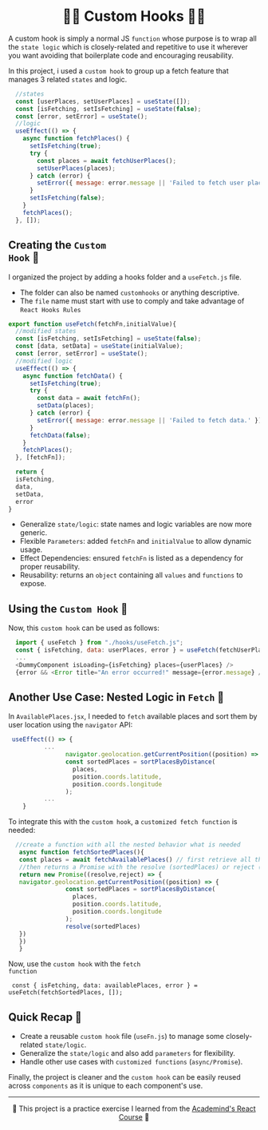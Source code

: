 <h1 align="center">🧙‍♂️ Custom Hooks 🧙‍♂️</h1>

A custom hook is simply a normal JS <code>function</code> whose purpose is to wrap all the <code>state logic</code> which is closely-related and repetitive to use it wherever you want avoiding that boilerplate code and encouraging reusability. 

In this project, i used a <code>custom hook</code> to group up a fetch feature that manages 3 related <code>states</code> and logic.

```javascript
  //states
  const [userPlaces, setUserPlaces] = useState([]);
  const [isFetching, setIsFetching] = useState(false);
  const [error, setError] = useState();
  //logic
  useEffect(() => {
    async function fetchPlaces() {
      setIsFetching(true);
      try {
        const places = await fetchUserPlaces();
        setUserPlaces(places);
      } catch (error) {
        setError({ message: error.message || 'Failed to fetch user places.' });
      }
      setIsFetching(false);
    }
    fetchPlaces();
  }, []);
```

## Creating the <code>Custom Hook</code> 🔧

I organized the project by adding a hooks folder and a <code>useFetch.js</code> file. 

- The folder can also be named <code>customhooks</code> or anything descriptive.
- The <code>file</code> name must start with use to comply and take advantage of <code>React Hooks Rules</code>

```javascript
export function useFetch(fetchFn,initialValue){
  //modified states
  const [isFetching, setIsFetching] = useState(false);
  const [data, setData] = useState(initialValue);
  const [error, setError] = useState();
  //modified logic
  useEffect(() => {
    async function fetchData() {
      setIsFetching(true);
      try {
        const data = await fetchFn();
        setData(places);
      } catch (error) {
        setError({ message: error.message || 'Failed to fetch data.' });
      }
      fetchData(false);
    }
    fetchPlaces();
  }, [fetchFn]);

  return {
  isFetching,
  data,
  setData,
  error
}
```

- Generalize <code>state/logic</code>: state names and logic variables are now more generic.
- Flexible <code>Parameters</code>: added <code>fetchFn</code> and <code>initialValue</code> to allow dynamic usage.
- Effect Dependencies: ensured <code>fetchFn</code> is listed as a dependency for proper reusability.
- Reusability: returns an <code>object</code> containing all <code>values</code> and <code>functions</code> to expose.

## Using the <code>Custom Hook</code> 🔄

Now, this <code>custom hook</code> can be used as follows:

```javascript
  import { useFetch } from "./hooks/useFetch.js";
  const { isFetching, data: userPlaces, error } = useFetch(fetchUserPlaces, []);
  ...
  <DummyComponent isLoading={isFetching} places={userPlaces} />
  {error && <Error title="An error occurred!" message={error.message} />}
```

## Another Use Case: Nested Logic in <code>Fetch</code> 🎩
In <code>AvailablePlaces.jsx</code>, I needed to <code>fetch</code> available places and sort them by user location using the <code>navigator</code> API:

```javascript
 useEffect(() => {
          ...
                navigator.geolocation.getCurrentPosition((position) => {
                const sortedPlaces = sortPlacesByDistance(
                  places,
                  position.coords.latitude,
                  position.coords.longitude
                );
          ...
    }
```

To integrate this with the <code>custom hook</code>, a <code>customized fetch function</code> is needed:
```javascript
  //create a function with all the nested behavior what is needed
   async function fetchSortedPlaces(){
   const places = await fetchAvailablePlaces() // first retrieve all that places
   //then returns a Promise with the resolve (sortedPlaces) or reject (not handled in this case)
   return new Promise((resolve,reject) => {
   navigator.geolocation.getCurrentPosition((position) => {
                const sortedPlaces = sortPlacesByDistance(
                  places,
                  position.coords.latitude,
                  position.coords.longitude
                );
                resolve(sortedPlaces)
   })
   })
   }
```
Now, use the <code>custom hook</code> with the <code>fetch function</code>

 <code> const { isFetching, data: availablePlaces, error } = useFetch(fetchSortedPlaces, []); </code>
 
## Quick Recap 🔄

- Create a reusable <code>custom hook</code> file (<code>useFn.js</code>) to manage some closely-related <code>state/logic</code>.
- Generalize the <code>state/logic</code> and also add <code>parameters</code> for flexibility.
- Handle other use cases with <code>customized functions</code> (<code>async/Promise</code>).

Finally, the project is cleaner and the <code>custom hook</code> can be easily reused across <code>components</code> as it is unique to each component's use.


---
<p align="center">🐸 This project is a practice exercise I learned from the <a href='https://www.udemy.com/course/react-the-complete-guide-incl-redux/?couponCode=ST7MT110524'>Academind's React Course</a> 🐸</p>

